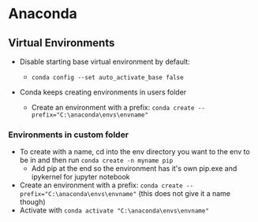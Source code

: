 # Anaconda

## Virtual Environments

- Disable starting base virtual environment by default:

  - `conda config --set auto_activate_base false`

- Conda keeps creating environments in users folder
  - Create an environment with a prefix: `conda create --prefix="C:\anaconda\envs\envname"`

### Environments in custom folder

- To create with a name, cd into the env directory you want to the env to be in and then run `conda create -n myname pip`
  - Add pip at the end so the environment has it's own pip.exe and ipykernel for jupyter notebook
- Create an environment with a prefix: `conda create --prefix="C:\anaconda\envs\envname"` (this does not give it a name though)
- Activate with `conda activate "C:\anaconda\envs\envname"`
